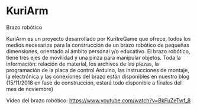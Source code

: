 # KuriArm
Brazo robótico

KuriArm es un proyecto desarrollado por KuritreGame que ofrece, todos los medios necesarios para la construcción de un brazo robótico de pequeñas dimensiones, orientado al ámbito personal y/o educativo. El brazo robótico, tiene tres ejes de movilidad  y una pinza para manipular objetos. 
Toda la información: relación de material, los archivos de las piezas, la programación de la placa de control Arduino, las instrucciones de montaje, la electrónica y las conexiones del brazo están disponibles en nuestro blog (15/11/2018 en fase de construcción, estará todo disponible a finales del mes de noviembre)

Video del brazo robótico:
https://www.youtube.com/watch?v=BkFuZeTwf_8


